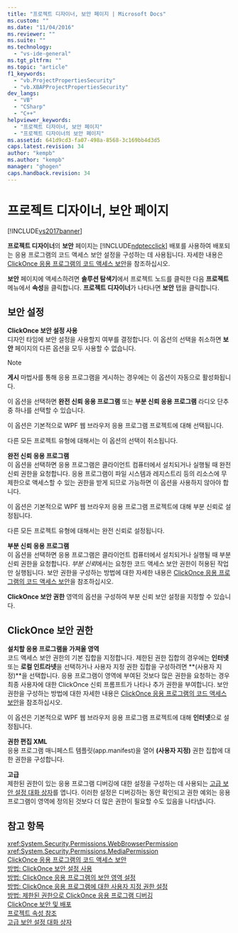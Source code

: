 ```yaml
---
title: "프로젝트 디자이너, 보안 페이지 | Microsoft Docs"
ms.custom: ""
ms.date: "11/04/2016"
ms.reviewer: ""
ms.suite: ""
ms.technology: 
  - "vs-ide-general"
ms.tgt_pltfrm: ""
ms.topic: "article"
f1_keywords: 
  - "vb.ProjectPropertiesSecurity"
  - "vb.XBAPProjectPropertiesSecurity"
dev_langs: 
  - "VB"
  - "CSharp"
  - "C++"
helpviewer_keywords: 
  - "프로젝트 디자이너, 보안 페이지"
  - "프로젝트 디자이너의 보안 페이지"
ms.assetid: 641d9cd3-fa07-498a-8568-3c169bb4d3d5
caps.latest.revision: 34
author: "kempb"
ms.author: "kempb"
manager: "ghogen"
caps.handback.revision: 34
---
```

# 프로젝트 디자이너, 보안 페이지
[!INCLUDE[vs2017banner](../../code-quality/includes/vs2017banner.md)]

**프로젝트 디자이너**의 **보안** 페이지는 [!INCLUDE[ndptecclick](../../deployment/includes/ndptecclick_md.md)] 배포를 사용하여 배포되는 응용 프로그램의 코드 액세스 보안 설정을 구성하는 데 사용됩니다.  자세한 내용은 [ClickOnce 응용 프로그램의 코드 액세스 보안](../../deployment/code-access-security-for-clickonce-applications.md)을 참조하십시오.  
  
 **보안** 페이지에 액세스하려면 **솔루션 탐색기**에서 프로젝트 노드를 클릭한 다음 **프로젝트** 메뉴에서 **속성**을 클릭합니다.  **프로젝트 디자이너**가 나타나면 **보안** 탭을 클릭합니다.  
  
## 보안 설정  
 **ClickOnce 보안 설정 사용**  
 디자인 타임에 보안 설정을 사용할지 여부를 결정합니다.  이 옵션의 선택을 취소하면 **보안** 페이지의 다른 옵션을 모두 사용할 수 없습니다.  
  
> [!NOTE]
>  **게시** 마법사를 통해 응용 프로그램을 게시하는 경우에는 이 옵션이 자동으로 활성화됩니다.  
  
 이 옵션을 선택하면 **완전 신뢰 응용 프로그램** 또는 **부분 신뢰 응용 프로그램** 라디오 단추 중 하나를 선택할 수 있습니다.  
  
 이 옵션은 기본적으로 WPF 웹 브라우저 응용 프로그램 프로젝트에 대해 선택됩니다.  
  
 다른 모든 프로젝트 유형에 대해서는 이 옵션의 선택이 취소됩니다.  
  
 **완전 신뢰 응용 프로그램**  
 이 옵션을 선택하면 응용 프로그램은 클라이언트 컴퓨터에서 설치되거나 실행될 때 완전 신뢰 권한을 요청합니다.  응용 프로그램이 파일 시스템과 레지스트리 등의 리소스에 무제한으로 액세스할 수 있는 권한을 받게 되므로 가능하면 이 옵션을 사용하지 않아야 합니다.  
  
 이 옵션은 기본적으로 WPF 웹 브라우저 응용 프로그램 프로젝트에 대해 부분 신뢰로 설정됩니다.  
  
 다른 모든 프로젝트 유형에 대해서는 완전 신뢰로 설정됩니다.  
  
 **부분 신뢰 응용 프로그램**  
 이 옵션을 선택하면 응용 프로그램은 클라이언트 컴퓨터에서 설치되거나 실행될 때 부분 신뢰 권한을 요청합니다.  *부분 신뢰*에서는 요청한 코드 액세스 보안 권한이 허용된 작업만 실행됩니다.  보안 권한을 구성하는 방법에 대한 자세한 내용은 [ClickOnce 응용 프로그램의 코드 액세스 보안](../../deployment/code-access-security-for-clickonce-applications.md)을 참조하십시오.  
  
 **ClickOnce 보안 권한** 영역의 옵션을 구성하여 부분 신뢰 보안 설정을 지정할 수 있습니다.  
  
## ClickOnce 보안 권한  
 **설치할 응용 프로그램을 가져올 영역**  
 코드 액세스 보안 권한의 기본 집합을 지정합니다.  제한된 권한 집합의 경우에는 **인터넷** 또는 **로컬 인트라넷**을 선택하거나 사용자 지정 권한 집합을 구성하려면 **\(사용자 지정\)**을 선택합니다.  응용 프로그램이 영역에 부여된 것보다 많은 권한을 요청하는 경우 최종 사용자에 대한 ClickOnce 신뢰 프롬프트가 나타나 추가 권한을 부여합니다.  보안 권한을 구성하는 방법에 대한 자세한 내용은 [ClickOnce 응용 프로그램의 코드 액세스 보안](../../deployment/code-access-security-for-clickonce-applications.md)을 참조하십시오.  
  
 이 옵션은 기본적으로 WPF 웹 브라우저 응용 프로그램 프로젝트에 대해 **인터넷**으로 설정됩니다.  
  
 **권한 편집 XML**  
 응용 프로그램 매니페스트 템플릿\(app.manifest\)을 열어 **\(사용자 지정\)** 권한 집합에 대한 권한을 구성합니다.  
  
 **고급**  
 제한된 권한이 있는 응용 프로그램 디버깅에 대한 설정을 구성하는 데 사용되는 [고급 보안 설정 대화 상자](../../ide/reference/advanced-security-settings-dialog-box.md)를 엽니다.  이러한 설정은 디버깅하는 동안 확인되고 권한 예외는 응용 프로그램이 영역에 정의된 것보다 더 많은 권한이 필요할 수도 있음을 나타냅니다.  
  
## 참고 항목  
 <xref:System.Security.Permissions.WebBrowserPermission>   
 <xref:System.Security.Permissions.MediaPermission>   
 [ClickOnce 응용 프로그램의 코드 액세스 보안](../../deployment/code-access-security-for-clickonce-applications.md)   
 [방법: ClickOnce 보안 설정 사용](../../deployment/how-to-enable-clickonce-security-settings.md)   
 [방법: ClickOnce 응용 프로그램의 보안 영역 설정](../../deployment/how-to-set-a-security-zone-for-a-clickonce-application.md)   
 [방법: ClickOnce 응용 프로그램에 대한 사용자 지정 권한 설정](../../deployment/how-to-set-custom-permissions-for-a-clickonce-application.md)   
 [방법: 제한된 권한으로 ClickOnce 응용 프로그램 디버깅](../../deployment/how-to-debug-a-clickonce-application-with-restricted-permissions.md)   
 [ClickOnce 보안 및 배포](../../deployment/clickonce-security-and-deployment.md)   
 [프로젝트 속성 참조](../../ide/reference/project-properties-reference.md)   
 [고급 보안 설정 대화 상자](../../ide/reference/advanced-security-settings-dialog-box.md)